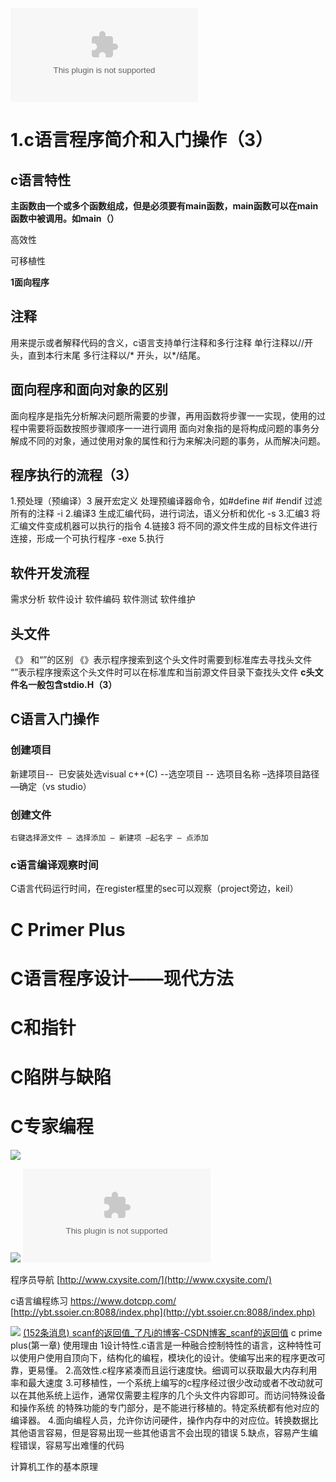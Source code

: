 ![](C语言基础（自己总结）.docx)


# 1.c语言程序简介和入门操作（3）

## c语言特性

**主函数由一个或多个函数组成，但是必须要有main函数，main函数可以在main函数中被调用。如main（）**

高效性

可移植性

**1面向程序**

## 注释
用来提示或者解释代码的含义，c语言支持单行注释和多行注释
单行注释以//开头，直到本行末尾
多行注释以/* 开头，以*/结尾。

## **面向程序和面向对象的区别**
面向程序是指先分析解决问题所需要的步骤，再用函数将步骤一一实现，使用的过程中需要将函数按照步骤顺序一一进行调用
面向对象指的是将构成问题的事务分解成不同的对象，通过使用对象的属性和行为来解决问题的事务，从而解决问题。

## **程序执行的流程（3）**
1.预处理（预编译）3
	展开宏定义
	处理预编译器命令，如#define #if #endif
    过滤所有的注释
-i
2.编译3
生成汇编代码，进行词法，语义分析和优化
-s
3.汇编3
将汇编文件变成机器可以执行的指令
4.链接3
将不同的源文件生成的目标文件进行连接，形成一个可执行程序 -exe
5.执行

## 软件开发流程
需求分析
软件设计
软件编码
软件测试
软件维护

## 头文件
《》 和“”的区别
《》表示程序搜索到这个头文件时需要到标准库去寻找头文件
“”表示程序搜索这个头文件时可以在标准库和当前源文件目录下查找头文件
**c头文件名一般包含stdio.H（3）**

## C语言入门操作
### 创建项目
新建项目--  已安装处选visual c++(C) --选空项目 -- 选项目名称 –选择项目路径—确定（vs studio）
### 创建文件
	右键选择源文件 – 选择添加 – 新建项 –起名字 – 点添加
### **c语言编译观察时间**
C语言代码运行时间，在register框里的sec可以观察（project旁边，keil）
# C Primer Plus

# C语言程序设计——现代方法

# C和指针

# C陷阱与缺陷

# C专家编程

![](1e936f80-b6c9-4333-93b8-b72928996f41)

![](74782e98-05f3-474d-a737-3d6c6a90c2a6)
![](C语言基础（自己总结）.docx)


程序员导航
[http://www.cxysite.com/](http://www.cxysite.com/)


c语言编程练习
https://www.dotcpp.com/
[http://ybt.ssoier.cn:8088/index.php](http://ybt.ssoier.cn:8088/index.php)

![](a8531f9f-8316-4ec5-aeed-697045306107)
[(152条消息) scanf的返回值_了凡i的博客-CSDN博客_scanf的返回值](https://blog.csdn.net/HNAKXR/article/details/81046708)
c prime plus(第一章)
使用理由
1设计特性.c语言是一种融合控制特性的语言，这种特性可以使用户使用自顶向下，结构化的编程，模块化的设计。使编写出来的程序更改可靠，更易懂。
2.高效性.c程序紧凑而且运行速度快。细调可以获取最大内存利用率和最大速度
3.可移植性，一个系统上编写的c程序经过很少改动或者不改动就可以在其他系统上运作，通常仅需要主程序的几个头文件内容即可。而访问特殊设备和操作系统 的特殊功能的专门部分，是不能进行移植的。特定系统都有他对应的编译器。
4.面向编程人员，允许你访问硬件，操作内存中的对应位。转换数据比其他语言容易，但是容易出现一些其他语言不会出现的错误
5.缺点，容易产生编程错误，容易写出难懂的代码

计算机工作的基本原理
